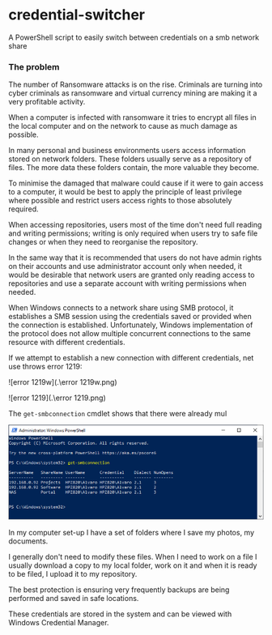 # credential-switcher
A PowerShell script to easily switch between credentials on a smb network share



### The problem

The number of Ransomware attacks is on the rise. Criminals are turning into cyber criminals as ransomware and virtual currency mining are making it a very profitable activity.

When a computer is infected with ransomware it tries to encrypt all files in the local computer and on the network to cause as much damage as possible.

In many personal and business environments users access information stored on network folders. These folders usually serve as a repository of files. The more data these folders contain, the more valuable they become.

To minimise the damaged that malware could cause if it were to gain access to a computer, it would be best to apply the principle of least privilege where possible and restrict users access rights to those absolutely required.

When accessing repositories, users most of the time don't need full reading and writing permissions; writing is only required when users try to safe file changes or when they need to reorganise the repository.

In the same way that it is recommended that users do not have admin rights on their accounts and use administrator account only when needed, it would be desirable that network users are granted only reading access to repositories and use a separate account with writing permissions when needed.

When Windows connects to a network share using SMB protocol, it establishes a SMB session using the credentials saved or provided when the connection is established. Unfortunately, Windows implementation of the protocol does not allow multiple concurrent connections to the same resource with different credentials.

If we attempt to establish a new connection with different credentials, net use throws error 1219:

![error 1219w](.\error 1219w.png)

![error 1219](.\error 1219.png)

The `get-smbconnection` cmdlet shows that there were already mul

![get-smbconnection.png](.\get-smbconnection.png)



In my computer set-up I have a set of folders where I save my photos, my documents.

I generally don't need to modify these files. When I need to work on a file I usually download a copy to my local folder, work on it and when it is ready to be filed, I upload it to my repository.





The best protection is ensuring very frequently backups are being performed and saved in safe locations.





These credentials are stored in the system and can be viewed with Windows Credential Manager.

